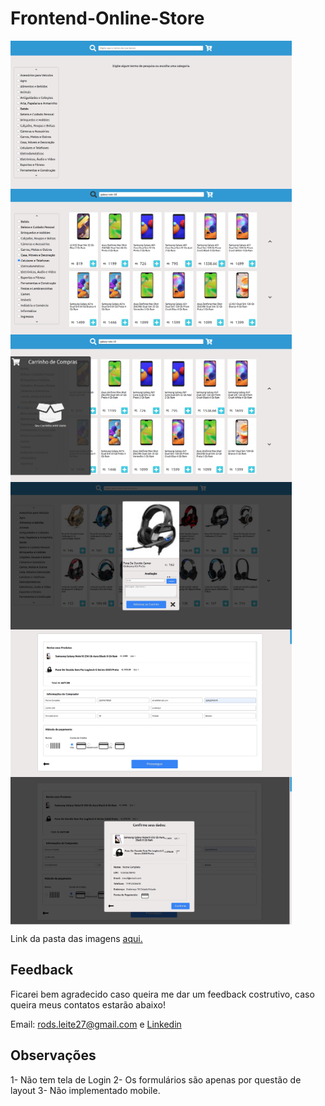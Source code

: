 # Frontend-Online-Store
<img align ="left" src="/src/img/app-images/app-1.png" width="450" alt="imagem-1" />
<img align ="center" src="/src/img/app-images/app-2.png" width="450" alt="imagem-2"/>
<img align ="left" src="/src/img/app-images/app-3.png" width="450" alt="imagem-3" />
<img align ="center" src="/src/img/app-images/app-6.png" width="450" alt="imagem-6"/>
<img align ="left" src="/src/img/app-images/app-4.png" width="450" alt="imagem-4"/>
<img align ="center" src="/src/img/app-images/app-5.png" width="450" alt="imagem-5" />

Link da pasta das imagens <a href="https://github.com/Rods27/frontend-online-store/tree/master/src/img/app-images/">aqui.</a>

## Feedback 

Ficarei bem agradecido caso queira me dar um feedback costrutivo, caso queira meus contatos estarão abaixo!

Email: rods.leite27@gmail.com e <a href="https://linkedin.com/in/rodrigoleite27">Linkedin</a>

## Observações

1- Não tem tela de Login
2- Os formulários são apenas por questão de layout
3- Não implementado mobile.

##
